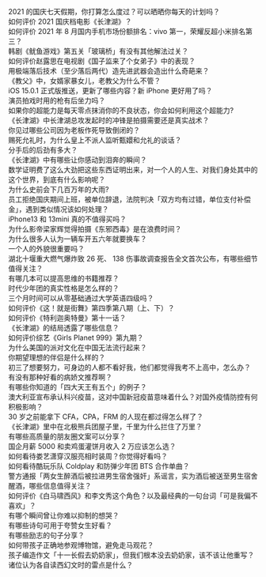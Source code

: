 2021 的国庆七天假期，你打算怎么度过？可以晒晒你每天的计划吗？  
如何评价 2021 国庆档电影《长津湖》？  
如何评价 2021 年 8 月国内手机市场份额排名：vivo 第一，荣耀反超小米排名第三？  
韩剧《鱿鱼游戏》第五关「玻璃桥」有没有其他解法过关？  
如何评价赵露思在电视剧《国子监来了个女弟子》中的表现？  
用极端落后技术（至少落后两代）造先进武器会造出什么奇葩来？  
《教父》中，女婿家暴女儿，老教父为什么不管？  
iOS 15.0.1 正式版推送，更新了哪些内容？新 iPhone 更好用了吗？  
演员拍戏时用的枪有后坐力吗？  
如果你的超能力是每天零点抹消你的不良状态，你会如何利用这个超能力?  
《长津湖》中长津湖总攻发起时的冲锋是拍摄需要还是真实战术？  
你见过哪些公司因为老板作死导致倒闭的？  
赐死允礼时，为什么皇上不派人监听甄嬛和允礼的谈话？  
分手后的后劲有多大？  
《长津湖》中有哪些让你感动到泪奔的瞬间？  
数学证明费了这么大劲把这些东西证明出来，对一个人的人生、对我们身处其中的这个世界，到底有什么影响呢？  
为什么史前会下几百万年的大雨?  
员工拒绝国庆期间上班，被单位辞退，法院判决「双方均有过错，单位支付补偿金」，遇到类似情况该如何处理？  
iPhone13 和 13mini 真的不值得买吗？  
为什么影帝梁家辉觉得拍摄《东邪西毒》是在浪费时间？  
为什么很多人认为一辆车开五六年就要换车？  
一个人的外貌很重要吗？  
湖北十堰重大燃气爆炸致 26 死、 138 伤事故调查报告全文首次公布，有哪些细节值得关注？  
有哪几本可以提高思维的书籍推荐？  
时代少年团的真实性格是怎么样的？  
三个月时间可以从零基础通过大学英语四级吗？  
如何评价《这！就是街舞》第四季第八期（上、下）？  
如何评价《特利迦奥特曼》第十一话？  
《长津湖》的结局透露了哪些信息？  
如何评价综艺《Girls Planet 999》第九期？  
为什么美国的派对文化在中国无法流行起来？  
你期望理想的伴侣是什么样的？  
初三了想要努力，可身边的人都不看好我，他们都觉得我考不上高中，怎么办？  
有没有那种好看的病娇文推荐啊？  
有哪些你知道的「四大天王有五个」的例子？  
澳大利亚宣布承认科兴疫苗，这对中国新冠疫苗意味着什么？对国外疫情防控有何积极影响？  
30 岁之前能拿下 CFA，CPA，FRM 的人现在都过得怎么样了？  
《长津湖》里中在北极熊兵团屋子里，千里为什么拦住了万里？  
有哪些高质量的朋友圈文案可以分享？  
国企月薪  5000 和卖鸡蛋灌饼月收入 2 万应该怎么选？  
如何看待娄艺潇穿汉服亮相时装周？你觉得好看吗？  
如何看待酷玩乐队 Coldplay 和防弹少年团 BTS 合作单曲？  
警方通报「两女生醉酒后被拉进男生宿舍强奸」系谣言，实为酒后被送至男生宿舍醒酒，哪些信息值得关注？  
如何评价《白马啸西风》和李文秀这个角色？以及最经典的一句台词「可是我偏不喜欢」？  
有哪个瞬间曾让你难以抑制的想哭？  
有哪些诗句可用于夸赞女生好看？  
有哪些励志的句子分享？  
如何带孩子正确地参观博物馆，避免走马观花？  
孩子编造作文「十一长假去奶奶家」，但我们根本没去奶奶家，该不该让他重写？  
诸位认为各自读西幻文时的雷点是什么？  

